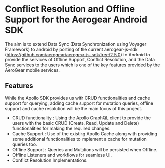 # Conflict Resolution and Offline Support for the Aerogear Android SDK

The aim is to extend Data Sync (Data Synchronization using Voyager Framework) to android by porting of the current aerogear-js-sdk (https://github.com/aerogear/aerogear-js-sdk/tree/2.5.0) to Android to provide the services of Offline Support, Conflict Resolution, and the Data Sync services to the users which is one of the key features provided by the AeroGear mobile services.

## Features 

While the Apollo SDK provides us with CRUD functionalities and cache support for querying, adding cache support for mutation queries, offline support and cache resolution will be the main focus of this project.

- CRUD functionality : Using the Apollo GraphQL client to provide the users with the basic CRUD (Create, Read, Update and Delete) functionalities for making the required changes.
- Cache Support : Use of the existing Apollo Cache along with providing some additional functionalities to implement a cache for mutation queries too.
- Offline Support : Queries and Mutations will be persisted when Offline.
- Offline Listeners and workflows for seamless UI.
- Conflict Resolution Implementations.



